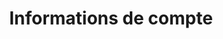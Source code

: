---
title: Informations de compte
slug: customer
excerpt: Gerez vos identifiants et vos comptes chez OVH
Sections: Premiers pas, Sécurité
---